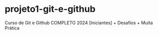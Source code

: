# projeto1-git-e-github
Curso de Git e Github COMPLETO 2024 [Iniciantes] + Desafios + Muita Prática
